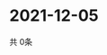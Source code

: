 # 2021-12-05
  共 0条

  <!-- BEGIN -->
  <!-- 最后更新时间Sun Dec 05 2021 09:03:20 GMT+0000 (Coordinated Universal Time) -->
  
  <!-- END -->
  
  